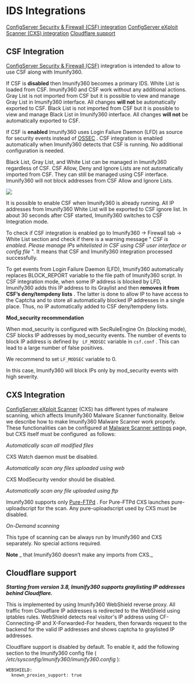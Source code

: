 # IDS Integrations


[ConfigServer Security & Firewall (CSF) integration](/csf/)
[ConfigServer eXploit Scanner (CXS) integration](/cxs/)
[Cloudflare support](/cloudflare_support/)

## CSF Integration


[ConfigServer Security & Firewall (CSF)](https://www.configserver.com/cp/csf.html) integration is intended to allow to use CSF along with Imunify360.

If CSF is **disabled** then Imunify360 becomes a primary IDS.
White List is loaded from CSF. Imunify360 and CSF work without any additional actions.
Gray List is not imported from CSF but it is possible to view and manage Gray List in Imunify360 interface. All changes **will not** be automatically exported to CSF.
Black List is not imported from CSF but it is possible to view and manage Black List in Imunify360 interface. All changes **will not** be automatically exported to CSF.

If CSF is **enabled** Imunify360 uses Login Failure Daemon (LFD) as source for security events instead of [OSSEC](http://ossec.github.io/%20) . CSF integration is enabled automatically when Imunify360 detects that CSF is running. No additional configuration is needed.

Black List, Gray List, and White List can be managed in Imunify360 regardless of CSF.
CSF Allow, Deny and Ignore Lists are not automatically imported from CSF. They can still be managed using CSF interface.
Imunify360 will not block addresses from CSF Allow and Ignore Lists.

![](/images/firewallblacklistwarning_zoom70.png)


It is possible to enable CSF when Imunify360 is already running. All IP addresses from Imunify360 White List will be exported to CSF ignore list. In about 30 seconds after CSF started, Imunify360 switches to CSF Integration mode.

To check if CSF integration is enabled go to Imunify360 → Firewall tab → White List section and check if there is a warning message " _CSF is enabled. Please manage IPs whitelisted in CSF using CSF user interface or config file_ ". It means that CSF and Imunify360 integration processed successfully.

To get events from Login Failure Daemon (LFD), Imunify360 automatically replaces BLOCK_REPORT variable to the file path of Imunify360 script.
In CSF integration mode, when some IP address is blocked by LFD, Imunify360 adds this IP address to its Graylist and then **removes it from CSF’s deny/tempdeny lists** . The latter is done to allow IP to have access to the Captcha and to store all automatically blocked IP addresses in a single place. Thus, no IP automatically added to CSF deny/tempdeny lists.

**Mod_security recommendation**

When mod_security is configured with SecRuleEngine On (blocking mode), CSF blocks IP addresses by mod_security events. The number of events to block IP address is defined by ` LF_MODSEC` variable in `csf.conf` . This can lead to a large number of false positives.

We recommend to set `LF_MODSEC` variable to 0.

In this case, Imunify360 will block IPs only by mod_security events with high severity.



## CXS Integration


[ConfigServer eXploit Scanner](https://configserver.com/cp/cxs.html) (CXS) has different types of malware scanning, which affects Imunify360 Malware Scanner functionality. Below we describe how to make Imunify360 Malware Scanner work properly. These functionalities can be configured at [Malware Scanner settings](/settings/) page, but CXS itself must be configured  as follows:

_Automatically scan all modified files_

CXS Watch daemon must be disabled.

_Automatically scan any files uploaded using web_

CXS ModSecurity vendor should be disabled.

_Automatically scan any file uploaded using ftp_

Imunify360 supports only [Pure-FTPd](https://www.pureftpd.org) . For Pure-FTPd CXS launches pure-uploadscript for the scan. Any pure-uploadscript used by CXS must be disabled.

_On-Demand scanning_

This type of scanning can be always run by Imunify360 and CXS separately. No special actions required.

**Note** _ that Imunify360 doesn’t make any imports from CXS._


## Cloudflare support


**_Starting from version 3.8, Imunify360 supports graylisting IP addresses behind Cloudflare._**

This is implemented by using Imunify360 WebShield reverse proxy. All traffic from Cloudflare IP addresses is redirected to the WebShield using iptables rules.
WebShield detects real visitor's IP address using CF-Connecting-IP and X-Forwarded-For headers, then forwards request to the backend for the valid IP addresses and shows captcha to graylisted IP addresses.

Cloudflare support is disabled by default. To enable it, add the following section to the Imunify360 config file ( _/etc/sysconfig/imunify360/imunify360.config_ ):

```
WEBSHIELD:
  known_proxies_support: true
```
```
 
```

